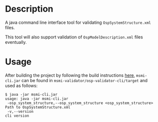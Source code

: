 # Description
A java command line interface tool for validating `OspSystemStructure.xml` files.

This tool will also support validation of `OspModelDescription.xml` files eventually.

# Usage
After building the project by following the build instructions [here](../README.md), `msmi-cli.jar` can be found in
`msmi-validator/osp-validator-cli/target` and used as follows:

```
$ java -jar msmi-cli.jar
usage: java -jar msmi-cli.jar
 -osp_system_structure,--osp_system_structure <osp_system_structure>   Path to OspSystemStructure.xml
 -v,--version                                                          cli version
``` 


